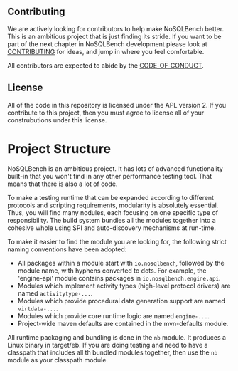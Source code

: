 ## Contributing

We are actively looking for contributors to help make NoSQLBench better.
This is an ambitious project that is just finding its stride. If you want
to be part of the next chapter in NoSQLBench development please look at
[CONTRIBUTING](CONTRIBUTING.md) for ideas, and jump in where you feel comfortable.

All contributors are expected to abide by the [CODE_OF_CONDUCT](CODE_OF_CONDUCT.md).

## License

All of the code in this repository is licensed under the APL version 2. If you contribute
to this project, then you must agree to license all of your construbutions under
this license.

# Project Structure

NoSQLBench is an ambitious project. It has lots of advanced functionality
built-in that you won't find in any other performance testing tool. That means that
there is also a lot of code.

To make a testing runtime that can be expanded according to different protocols and
scripting requirements, modularity is absolutely essential. Thus, you will find many
nodules, each focusing on one specific type of responsibility. The build system
bundles all the modules together into a cohesive whole using SPI and auto-discovery
mechanisms at run-time.

To make it easier to find the module you are looking for, the following strict
naming conventions have been adopted:

- All packages within a module start with `io.nosqlbench`, followed by the module name,
  with hyphens converted to dots. For example, the 'engine-api' module contains 
  packages in `io.nosqlbench.engine.api`.
- Modules which implement activity types (high-level protocol drivers) are named `activitytype-...`.
- Modules which provide procedural data generation support are named `virtdata-...`.
- Modules which provide core runtime logic are named `engine-...`.
- Project-wide maven defaults are contained in the mvn-defaults module.

All runtime packaging and bundling is done in the `nb` module. It produces a Linux binary
  in target/eb. If you are doing testing and need to have a classpath that includes all th
  bundled modules together, then use the `nb` module as your classpath module.


